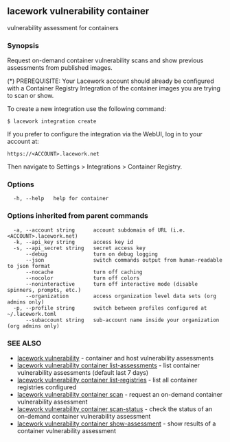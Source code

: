 ## lacework vulnerability container

vulnerability assessment for containers

### Synopsis

Request on-demand container vulnerability scans and show previous assessments
from published images.

(*) PREREQUISITE: Your Lacework account should already be configured
with a Container Registry Integration of the container images you are
trying to scan or show.

To create a new integration use the following command:

    $ lacework integration create

If you prefer to configure the integration via the WebUI, log in to your account at:

    https://<ACCOUNT>.lacework.net

Then navigate to Settings > Integrations > Container Registry.

### Options

```
  -h, --help   help for container
```

### Options inherited from parent commands

```
  -a, --account string      account subdomain of URL (i.e. <ACCOUNT>.lacework.net)
  -k, --api_key string      access key id
  -s, --api_secret string   secret access key
      --debug               turn on debug logging
      --json                switch commands output from human-readable to json format
      --nocache             turn off caching
      --nocolor             turn off colors
      --noninteractive      turn off interactive mode (disable spinners, prompts, etc.)
      --organization        access organization level data sets (org admins only)
  -p, --profile string      switch between profiles configured at ~/.lacework.toml
      --subaccount string   sub-account name inside your organization (org admins only)
```

### SEE ALSO

* [lacework vulnerability](lacework_vulnerability.md)	 - container and host vulnerability assessments
* [lacework vulnerability container list-assessments](lacework_vulnerability_container_list-assessments.md)	 - list container vulnerability assessments (default last 7 days)
* [lacework vulnerability container list-registries](lacework_vulnerability_container_list-registries.md)	 - list all container registries configured
* [lacework vulnerability container scan](lacework_vulnerability_container_scan.md)	 - request an on-demand container vulnerability assessment
* [lacework vulnerability container scan-status](lacework_vulnerability_container_scan-status.md)	 - check the status of an on-demand container vulnerability assessment
* [lacework vulnerability container show-assessment](lacework_vulnerability_container_show-assessment.md)	 - show results of a container vulnerability assessment

